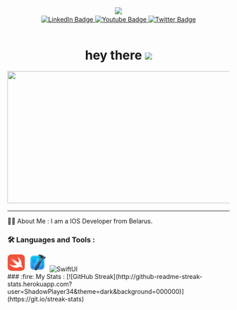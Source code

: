 <div id="header" align="center">
  <img src="https://media.giphy.com/media/QWawolwel5mTnhJ9gH/giphy.gif" width="100"/>

<div id="badges">
  <a href="https://www.linkedin.com/in/andrey-hudik-4a4a33231/">
    <img src="https://img.shields.io/badge/LinkedIn-blue?style=for-the-badge&logo=linkedin&logoColor=white" alt="LinkedIn Badge"/>
  </a>
  <a href="https://www.instagram.com/an.ter.o/">
    <img src="https://img.shields.io/badge/Instagram-pink?style=for-the-badge&logo=instagram&logoColor=white" alt="Youtube Badge"/>
  </a>
  <a href="https://twitter.com/ShadowPlayer234">
    <img src="https://img.shields.io/badge/Twitter-blue?style=for-the-badge&logo=twitter&logoColor=white" alt="Twitter Badge"/>
  </a>
</div>
<img src="https://komarev.com/ghpvc/?username=ShadowPlayer34&style=flat-square&color=blue" alt=""/>
<h1>
  hey there
  <img src="https://media.giphy.com/media/hvRJCLFzcasrR4ia7z/giphy.gif" width="30px"/>
</h1>
</div>
<div align="center">
  <img src="https://media.giphy.com/media/dWesBcTLavkZuG35MI/giphy.gif" width="600" height="300"/>
</div>

---

 :man_technologist: About Me :
I am a IOS Developer from Belarus.
### :hammer_and_wrench: Languages and Tools :
<div>
  <img src="https://github.com/devicons/devicon/blob/master/icons/swift/swift-original.svg" title="Swift" alt="Swift" width="40" height="40"/>&nbsp;
  <img src="https://github.com/devicons/devicon/blob/master/icons/xcode/xcode-original.svg" title="Xcode" alt="Xcode" width="40" height="40"/>&nbsp;
  <img src="https://img.icons8.com/color/48/000000/swiftui.png" title="SwiftUI" alt="SwiftUI" width="40" height="40"/>&nbsp;
</div>
### :fire: My Stats :
[![GitHub Streak](http://github-readme-streak-stats.herokuapp.com?user=ShadowPlayer34&theme=dark&background=000000)](https://git.io/streak-stats)

